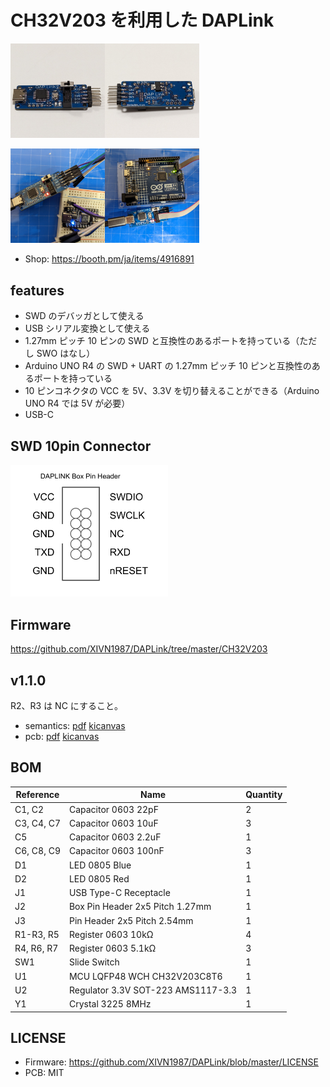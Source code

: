 # CH32V203 を利用した DAPLink

<img src="images/photo1.jpg" width="30%" /><img src="images/photo2.jpg" width="30%" />

<img src="images/photo3.jpg" width="30%" /><img src="images/photo4.jpg" width="30%" />

- Shop: https://booth.pm/ja/items/4916891

## features

- SWD のデバッガとして使える
- USB シリアル変換として使える
- 1.27mm ピッチ 10 ピンの SWD と互換性のあるポートを持っている（ただし SWO はなし）
- Arduino UNO R4 の SWD + UART の 1.27mm ピッチ 10 ピンと互換性のあるポートを持っている
- 10 ピンコネクタの VCC を 5V、3.3V を切り替えることができる（Arduino UNO R4 では 5V が必要）
- USB-C

## SWD 10pin Connector

<img src="images/swd-connector.png" width="50%" />

## Firmware

https://github.com/XIVN1987/DAPLink/tree/master/CH32V203

## v1.1.0

R2、R3 は NC にすること。

- semantics: [pdf](ch32v203-daplink-v1.1.0-semantics.pdf) [kicanvas](https://kicanvas.org/?github=https%3A%2F%2Fgithub.com%2F74th%2Fch32v203-daplink-pcb%2Fblob%2Fmain%2Fch32v203-daplink-pcb.kicad_sch)
- pcb: [pdf](ch32v203-daplink-v1.1.0-pcb.pdf) [kicanvas](https://kicanvas.org/?github=https%3A%2F%2Fgithub.com%2F74th%2Fch32v203-daplink-pcb%2Fblob%2Fmain%2Fch32v203-daplink-pcb.kicad_pcb)

## BOM

| Reference  | Name                               | Quantity |
| ---------- | ---------------------------------- | -------- |
| C1, C2     | Capacitor 0603 22pF                | 2        |
| C3, C4, C7 | Capacitor 0603 10uF                | 3        |
| C5         | Capacitor 0603 2.2uF               | 1        |
| C6, C8, C9 | Capacitor 0603 100nF               | 3        |
| D1         | LED 0805 Blue                      | 1        |
| D2         | LED 0805 Red                       | 1        |
| J1         | USB Type-C Receptacle              | 1        |
| J2         | Box Pin Header 2x5 Pitch 1.27mm    | 1        |
| J3         | Pin Header 2x5 Pitch 2.54mm        | 1        |
| R1-R3, R5  | Register 0603 10kΩ                 | 4        |
| R4, R6, R7 | Register 0603 5.1kΩ                | 3        |
| SW1        | Slide Switch                       | 1        |
| U1         | MCU LQFP48 WCH CH32V203C8T6        | 1        |
| U2         | Regulator 3.3V SOT-223 AMS1117-3.3 | 1        |
| Y1         | Crystal 3225 8MHz                  | 1        |

## LICENSE

- Firmware: https://github.com/XIVN1987/DAPLink/blob/master/LICENSE
- PCB: MIT

